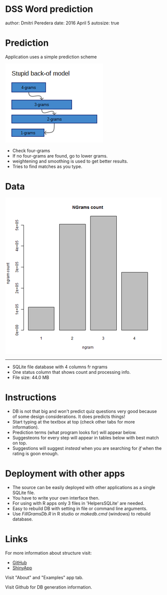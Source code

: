 


DSS Word prediction
========================================================
author: Dmitri Peredera
date: 2016 April 5
autosize: true


Prediction
========================================================

Application uses a simple prediction scheme

![predictionScheme](myimg/StupidBackof.png)

- Check four-grams
- If no four-grams are found, go to lower grams.
- weightening and smoothing is used to get better results.
- Tries to find matches as you type.

Data
========================================================

![plot of chunk chartNgramSize](SlideDeck-figure/chartNgramSize-1.png)



***

- SQLite file database with 4 columns fr ngrams
- One status column that shows count and processing info.
- File size:  44.0 MB

Instructions
========================================================

- DB is not that big and won't predict quiz questions very good because of
 some design considerations. It does predicts things!
- Start typing at the textbox at top (check other tabs for more information).
- Prediction terms (what program looks for) will appear below.
- Suggesteons for every step will appear in tables below with best match on top.
- Suggestions will suggest *instead* when you are searching for *if* when the rating
is goon enough.

Deployment with other apps
========================================================

- The source can be easily deployed with other applications
as a single SQLite file.
- You have to write your own interface then.
- For using with R apps only 3 files in 'HelpersSQLite' are needed.
- Easy to rebuild DB with setting in file or command line arguments.
- Use *FillGramsDb.R* in R studio or *makedb.cmd* (windows) to rebuild database.

Links
========================================================

For more information about structure visit:

- [GitHub](https://github.com/Muhomorik/DSS_Capstone)
- [ShinyApp](https://muhomorik.shinyapps.io/DssSwiftKeyApp/)

Visit "About" and "Examples" app tab.

Visit Github for DB generation information.

